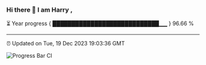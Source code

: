 ### Hi there 👋 I am Harry , 

⏳ Year progress { ████████████████████████████▁▁ } 96.66 %

---

⏰ Updated on Tue, 19 Dec 2023 19:03:36 GMT

![Progress Bar CI](https://github.com/duykhang68/duykhang68/workflows/Progress%20Bar%20CI/badge.svg)
